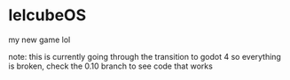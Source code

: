 # lelcubeOS

my new game lol

note: this is currently going through the transition to godot 4 so everything is broken, check the 0.10 branch to see code that works